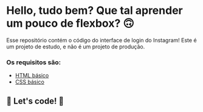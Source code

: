 # Hello, tudo bem? Que tal aprender um pouco de flexbox? 🙃

Esse repositório contém o código do interface de login do Instagram! Este é um projeto de estudo, e não é um projeto
de produção.

### Os requisitos são:

* [HTML básico](https://www.w3schools.com/html/)
* [CSS básico](https://developer.mozilla.org/pt-BR/docs/Web/CSS)

## 🚀 Let's code! 🚀
